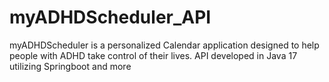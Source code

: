 # myADHDScheduler_API
myADHDScheduler is a personalized Calendar application designed to help people with ADHD take control of their lives. API developed in Java 17 utilizing Springboot and more
